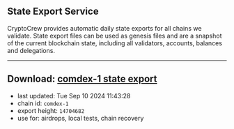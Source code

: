 ## State Export Service
CryptoCrew provides automatic daily state exports for all chains we validate. State export files can be used as genesis files and are a snapshot of the current blockchain state, including all validators, accounts, balances and delegations.

---
**Download: [comdex-1 state export](https://dl-eu2.ccvalidators.com/SERVICE/comdex/comdex-1_export_14704682.json)**
---

- last updated: Tue Sep 10 2024 11:43:28
- chain id: `comdex-1`
- export height: `14704682`
- use for: airdrops, local tests, chain recovery
